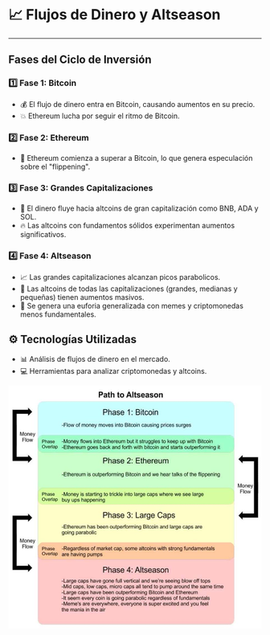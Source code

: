 # 📈  Flujos de Dinero y Altseason

---

##  Fases del Ciclo de Inversión

### 1️⃣ **Fase 1: Bitcoin**
- 💰 El flujo de dinero entra en Bitcoin, causando aumentos en su precio.
- 💥 Ethereum lucha por seguir el ritmo de Bitcoin.

### 2️⃣ **Fase 2: Ethereum**
- 🚀 Ethereum comienza a superar a Bitcoin, lo que genera especulación sobre el "flippening".

### 3️⃣ **Fase 3: Grandes Capitalizaciones**
- 💸 El dinero fluye hacia altcoins de gran capitalización como BNB, ADA y SOL.
- 🔥 Las altcoins con fundamentos sólidos experimentan aumentos significativos.

### 4️⃣ **Fase 4: Altseason**
- 📈 Las grandes capitalizaciones alcanzan picos parabolicos.
- 🤑 Las altcoins de todas las capitalizaciones (grandes, medianas y pequeñas) tienen aumentos masivos.
- 💬 Se genera una euforia generalizada con memes y criptomonedas menos fundamentales.

## ⚙️ Tecnologías Utilizadas
- 📊 Análisis de flujos de dinero en el mercado.
- 💻 Herramientas para analizar criptomonedas y altcoins.
  
<img src="./img/ciclos/1.jpg" alt="ciclos">
